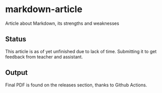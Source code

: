 # markdown-article

Article about Markdown, its strengths and weaknesses 

## Status

This article is as of yet unfinished due to lack of time. Submitting it to get feedback from teacher and assistant.

## Output

Final PDF is found on the releases section, thanks to Github Actions.